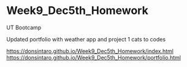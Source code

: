 # Week9_Dec5th_Homework
UT Bootcamp


Updated portfolio with weather app and project 1 cats to codes



https://donsintaro.github.io/Week9_Dec5th_Homework/index.html
https://donsintaro.github.io/Week9_Dec5th_Homework/portfolio.html

